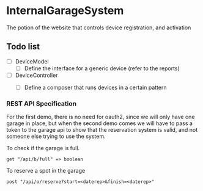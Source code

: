 # InternalGarageSystem
The potion of the website that controls device registration, and activation

## Todo list

- [ ] DeviceModel
  - [ ] Define the interface for a generic device (refer to the reports)
- [ ] DeviceController
  - [ ] Define a composer that runs devices in a certain pattern



### REST API Specification

For the first demo, there is no need for oauth2, since we will only have one garage in place, but when the second demo comes we will have to pass a token to the garage api to show that the reservation system is valid, and not someone else trying to use the system.

To check if the garage is full.

```
get "/api/b/full" => boolean
```

To reserve a spot in the garage
```
post "/api/o/reserve?start=<daterep>&finish=<daterep>"
```
